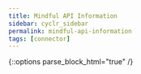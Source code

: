 ```yaml
---
title: Mindful API Information
sidebar: cyclr_sidebar
permalink: mindful-api-information
tags: [connector]
---
```

{::options parse_block_html="true" /}
